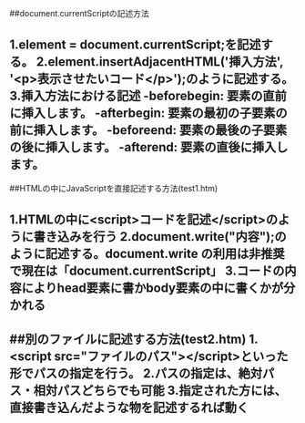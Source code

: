 ##document.currentScriptの記述方法

1.element = document.currentScript;を記述する。
2.element.insertAdjacentHTML('挿入方法', '&lt;p&gt;表示させたいコード&lt;/p&gt;');のように記述する。
3.挿入方法における記述
    -beforebegin: 要素の直前に挿入します。
    -afterbegin: 要素の最初の子要素の前に挿入します。
    -beforeend: 要素の最後の子要素の後に挿入します。
    -afterend: 要素の直後に挿入します。
---

##HTMLの中にJavaScriptを直接記述する方法(test1.htm)

1.HTMLの中に&lt;script&gt;コードを記述&lt;/script&gt;のように書き込みを行う
2.document.write("内容");のように記述する。document.write の利用は非推奨で現在は「document.currentScript」
3.コードの内容によりhead要素に書かbody要素の中に書くかが分かれる
---

##別のファイルに記述する方法(test2.htm)
1.&lt;script src="ファイルのパス"&gt;&lt;/script&gt;といった形でパスの指定を行う。
2.パスの指定は、絶対パス・相対パスどちらでも可能
3.指定された方には、直接書き込んだような物を記述するれば動く
---


